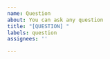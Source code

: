 ```yaml
---
name: Question
about: You can ask any question
title: "[QUESTION] "
labels: question
assignees: ''

---
```


<!--

You can ask questions here, but there might be better places to do that as well:

 - If you have questions on how to use SkiaSharp with .NET, this is the best place.
 - If you have questions on how to draw a picture, but need some suggestions, there is the community to help:
    - StackOverflow: https://stackoverflow.com/questions/tagged/skiasharp
    - Xamarin Forums: https://forums.xamarin.com
    - Gitter.im Chat: https://gitter.im/xamarin/XamarinComponents
 - If you have questions on skia, or need to ask more advanced questions about the native API, the skia Group is the place to go: https://groups.google.com/forum/#!forum/skia-discuss

But... If you still aren't sure about where to ask your question, then go ahead and ask here! We will try and answer you, but if we can't, then we will help you get the answers you want.

-->
